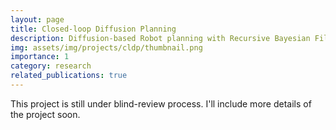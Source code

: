 ```yaml
---
layout: page
title: Closed-loop Diffusion Planning
description: Diffusion-based Robot planning with Recursive Bayesian Filter
img: assets/img/projects/cldp/thumbnail.png
importance: 1
category: research
related_publications: true
---
```


This project is still under blind-review process. I'll include more details of the project soon.
